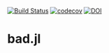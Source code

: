 [![Build Status](https://travis-ci.com/kkmann/bad.jl.svg?branch=master)](https://travis-ci.com/kkmann/bad.jl)
[![codecov](https://codecov.io/gh/kkmann/bad.jl/branch/master/graph/badge.svg?token=8rmVJOQKbE)](https://codecov.io/gh/kkmann/bad.jl)
[![DOI](https://zenodo.org/badge/222330394.svg)](https://zenodo.org/badge/latestdoi/222330394)



# bad.jl
